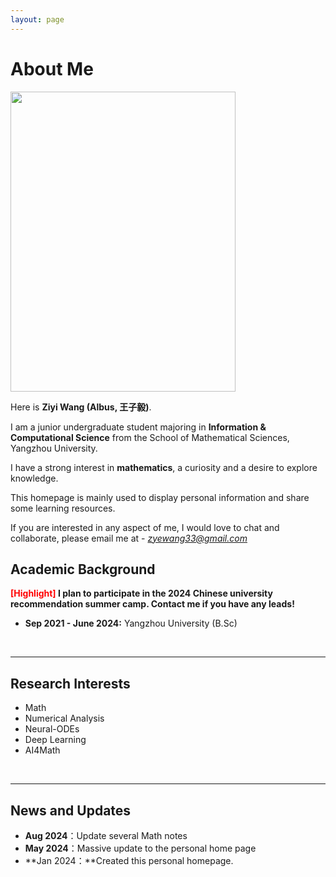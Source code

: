 ```yaml
---
layout: page
---
```


# About Me

<img src="https://ZyeWang33.github.io/wzy.JPG" class="floatpic" width="360" height="480">

Here is **Ziyi Wang (Albus, 王子毅)**.

I am a junior undergraduate student majoring in **Information & Computational Science** from the School of Mathematical Sciences, Yangzhou University.

I have a strong interest in **mathematics**, a curiosity and a desire to explore knowledge.

This homepage is mainly used to display personal information and share some learning resources.

If you are interested in any aspect of me, I would love to chat and collaborate, please email me at - *zyewang33@gmail.com*

## Academic Background

**<font color='red'>[Highlight]</font> I plan to participate in the 2024 Chinese university recommendation summer camp. Contact me if you have any leads!**

- **Sep 2021 - June 2024:** Yangzhou University (B.Sc)

<br>

---

## Research Interests

- Math
- Numerical Analysis
- Neural-ODEs
- Deep Learning
- AI4Math

<br>

---

## News and Updates

- **Aug  2024**：Update several Math notes
- **May 2024**：Massive update to the personal home page
- **Jan   2024：**Created this personal homepage.

<br>

